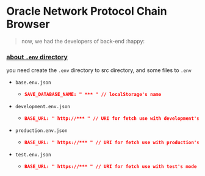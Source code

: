 # Oracle Network Protocol Chain Browser

> now, we had the developers of back-end :happy:

### [about `.env` directory](#env-directory)<div id="env-directory"></div>

you need create the `.env` directory to src directory, and some files to `.env`
- `base.env.json`
  - ```json
    SAVE_DATABASE_NAME: " *** " // localStorage's name
    ```
  
- `development.env.json`
  - ```json
    BASE_URL: " http://*** " // URI for fetch use with development's mode
    ```
- `production.env.json`
  - ```json
    BASE_URL: " https://*** " // URI for fetch use with production's mode
    ```
- `test.env.json`
  - ```json
    BASE_URL: " https://*** " // URI for fetch use with test's mode
    ```
